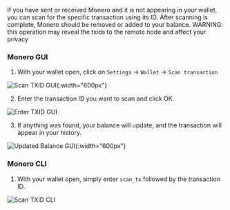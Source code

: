 If you have sent or received Monero and it is not appearing in your wallet, you can scan for the specific transaction using its ID.
After scanning is complete, Monero should be removed or added to your balance. WARNING: this operation may reveal the txids to the remote node and affect your privacy

### Monero GUI

1) With your wallet open, click on `Settings` -> `Wallet` -> `Scan transaction`

![Scan TXID GUI](https://raw.githubusercontent.com/plowsof/userguide-drafts/main/scan/scan_tx_1.png){:width="600px"}

2) Enter the transaction ID you want to scan and click OK.

![Enter TXID GUI](https://raw.githubusercontent.com/plowsof/userguide-drafts/main/scan/scan_tx_2.png)

3) If anything was found, your balance will update, and the transaction will appear in your history.

![Updated Balance GUI](https://raw.githubusercontent.com/plowsof/userguide-drafts/main/scan/scan_tx_3.png){:width="600px"}

### Monero CLI

1) With your wallet open, simply enter `scan_tx` followed by the transaction ID.

![Scan TXID CLI](https://raw.githubusercontent.com/plowsof/userguide-drafts/main/scan/scan_tx_4.png)

